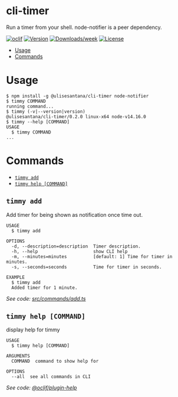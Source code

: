 cli-timer
=========

Run a timer from your shell. node-notifier is a peer dependency.

[![oclif](https://img.shields.io/badge/cli-oclif-brightgreen.svg)](https://oclif.io)
[![Version](https://img.shields.io/npm/v/cli-timer.svg)](https://npmjs.org/package/cli-timer)
[![Downloads/week](https://img.shields.io/npm/dw/cli-timer.svg)](https://npmjs.org/package/cli-timer)
[![License](https://img.shields.io/npm/l/cli-timer.svg)](https://github.com/ulisesantana/cli-timer/blob/master/package.json)

<!-- toc -->
* [Usage](#usage)
* [Commands](#commands)
<!-- tocstop -->
# Usage
<!-- usage -->
```sh-session
$ npm install -g @ulisesantana/cli-timer node-notifier
$ timmy COMMAND
running command...
$ timmy (-v|--version|version)
@ulisesantana/cli-timer/0.2.0 linux-x64 node-v14.16.0
$ timmy --help [COMMAND]
USAGE
  $ timmy COMMAND
...
```
<!-- usagestop -->
# Commands
<!-- commands -->
* [`timmy add`](#timmy-add)
* [`timmy help [COMMAND]`](#timmy-help-command)

## `timmy add`

Add timer for being shown as notification once time out.

```
USAGE
  $ timmy add

OPTIONS
  -d, --description=description  Timer description.
  -h, --help                     show CLI help
  -m, --minutes=minutes          [default: 1] Time for timer in minutes.
  -s, --seconds=seconds          Time for timer in seconds.

EXAMPLE
  $ timmy add
  Added timer for 1 minute.
```

_See code: [src/commands/add.ts](https://github.com/ulisesantana/cli-timer/blob/v0.2.0/src/commands/add.ts)_

## `timmy help [COMMAND]`

display help for timmy

```
USAGE
  $ timmy help [COMMAND]

ARGUMENTS
  COMMAND  command to show help for

OPTIONS
  --all  see all commands in CLI
```

_See code: [@oclif/plugin-help](https://github.com/oclif/plugin-help/blob/v3.2.3/src/commands/help.ts)_
<!-- commandsstop -->
